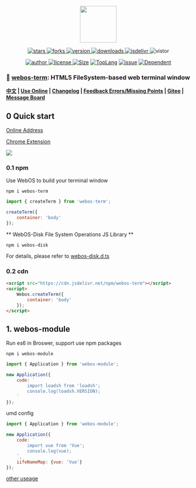 <!--
 * @Author: tackchen
 * @Date: 2022-10-23 21:15:35
 * @Description: Coding something
-->

<p align="center">
    <img src='https://shiyix.cn/images/webos-icon.png' width='100px'/>
</p> 

<p align="center">
    <a href="https://www.github.com/theajack/webos/stargazers" target="_black">
        <img src="https://img.shields.io/github/stars/theajack/webos?logo=github" alt="stars" />
    </a>
    <a href="https://www.github.com/theajack/webos/network/members" target="_black">
        <img src="https://img.shields.io/github/forks/theajack/webos?logo=github" alt="forks" />
    </a>
    <a href="https://www.npmjs.com/package/webos-term" target="_black">
        <img src="https://img.shields.io/npm/v/webos-term?logo=npm" alt="version" />
    </a>
    <a href="https://www.npmjs.com/package/webos-term" target="_black">
        <img src="https://img.shields.io/npm/dm/webos-term?color=%23ffca28&logo=npm" alt="downloads" />
    </a>
    <a href="https://www.jsdelivr.com/package/npm/webos-term" target="_black">
        <img src="https://data.jsdelivr.com/v1/package/npm/webos-term/badge" alt="jsdelivr" />
    </a>
    <img src="https://visitor-badge.glitch.me/badge?page_id=theajack_webos" alt="vistor" />
</p>

<p align="center">
    <a href="https://github.com/theajack" target="_black">
        <img src="https://img.shields.io/badge/Author-%20theajack%20-7289da.svg?&logo=github" alt="author" />
    </a>
    <a href="https://www.github.com/theajack/webos/blob/master/LICENSE" target="_black">
        <img src="https://img.shields.io/github/license/theajack/webos?color=%232DCE89&logo=github" alt="license" />
    </a>
    <a href="https://cdn.jsdelivr.net/npm/webos-term"><img src="https://img.shields.io/bundlephobia/minzip/webos-term.svg" alt="Size"></a>
    <a href="https://github.com/theajack/webos/search?l=javascript"><img src="https://img.shields.io/github/languages/top/theajack/webos.svg" alt="TopLang"></a>
    <a href="https://github.com/theajack/webos/issues"><img src="https://img.shields.io/github/issues-closed/theajack/webos.svg" alt="issue"></a>
    <a href="https://www.github.com/theajack/webos"><img src="https://img.shields.io/librariesio/dependent-repos/npm/webos-term.svg" alt="Dependent"></a>
</p>

### 🚀 [webos-term](https://github.com/theajack/webos): HTML5 FileSystem-based web terminal window

**[中文](https://github.com/theajack/webos/blob/master/README.cn.md) | [Use Online](https://theajack.github.io/webos) | [Changelog](https://github.com/theajack/webos/blob/master/scripts/version.md) | [Feedback Errors/Missing Points](https://github.com/theajack/webos/issues/new) | [Gitee](https://gitee.com/theajack/webos) | [Message Board](https://theajack.github.io/message-board/?app=webos)**

## 0 Quick start

[Online Address](https://theajack.github.io/webos)

[Chrome Extension](https://theajack.github.io/webos/extension.crx)

![](https://shiyix.cn/webos.jpg)

### 0.1 npm

Use WebOS to build your terminal window

```
npm i webos-term
```

```js
import { createTerm } from 'webos-term';

createTerm({
    container: 'body'
});
```

** WebOS-Disk File System Operations JS Library **

```
npm i webos-disk
```

For details, please refer to [webos-disk.d.ts](https://cdn.jsdelivr.net/npm/webos-disk/dist/webos-disk.d.ts)

### 0.2 cdn

```html
<script src="https://cdn.jsdelivr.net/npm/webos-term"></script>
<script>
    Webos.createTerm({
        container: 'body'
    });
</script>
```

## 1. webos-module

Run es6 in Broswer, support use npm packages

```
npm i webos-module
```

```js
import { Application } from 'webos-module';

new Application({
    code: `
        import loadsh from 'loadsh'; 
        console.log(loadsh.VERSION);
    `
});
```

umd config

```js
import { Application } from 'webos-module';

new Application({
    code: `
        import vue from 'Vue'; 
        console.log(vue);
    `,
    iifeNameMap: {vue: 'Vue'}
});
```

[other useage](https://cdn.jsdelivr.net/npm/webos-module/dist/webos-module.d.ts)